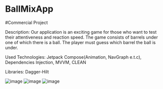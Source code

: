 # BallMixApp

#Сommercial Project

Description: Our application is an exciting game for those who want to test their attentiveness and reaction speed. The game consists of barrels under one of which there is a ball. The player must guess which barrel the ball is under.

Used Technologies: Jetpack Compose(Animation, NavGraph e.t.c), Dependencies Injection, MVVM, CLEAN

Libraries: Dagger-Hilt

![image](https://github.com/andreising/BallMixApp/assets/94052489/c2b9611d-2c6f-4ada-80a1-b9d364231c90)
![image](https://github.com/andreising/BallMixApp/assets/94052489/ee896e6d-2219-4d24-b50f-448a0d21b26f)
![image](https://github.com/andreising/BallMixApp/assets/94052489/73fb39f0-10cf-47a6-9ad8-11ae6d75d220)
